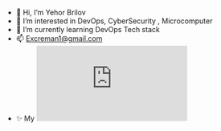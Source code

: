 - 👋 Hi, I’m Yehor Brilov
- 👀 I’m interested in DevOps, CyberSecurity , Microcomputer
- 🌱 I’m currently learning DevOps Tech stack
- 📫 Excreman1@gmail.com
- ✨ My ![CV](https://github.com/eTopchik/CV/blob/main/Yehor_Brilov_-_DevOps_Engineer.pdf)

<!---
eTopchik/eTopchik is a ✨ special ✨ repository because its `README.md` (this file) appears on your GitHub profile.
You can click the Preview link to take a look at your changes.
--->
